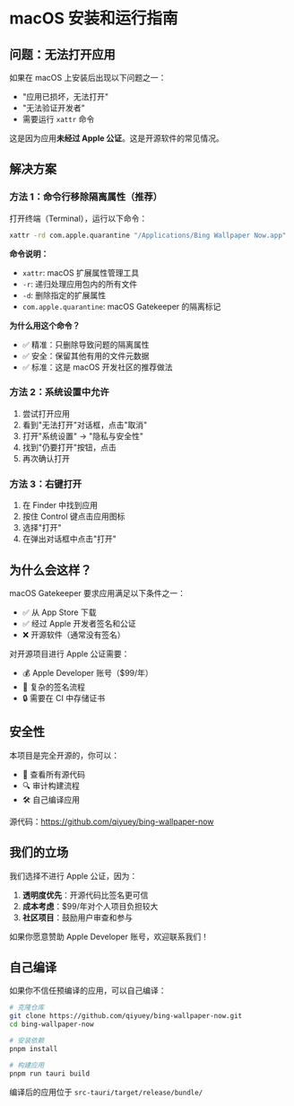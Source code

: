 # macOS 安装和运行指南

## 问题：无法打开应用

如果在 macOS 上安装后出现以下问题之一：
- "应用已损坏，无法打开"
- "无法验证开发者"
- 需要运行 `xattr` 命令

这是因为应用**未经过 Apple 公证**。这是开源软件的常见情况。

## 解决方案

### 方法 1：命令行移除隔离属性（推荐）

打开终端（Terminal），运行以下命令：

```bash
xattr -rd com.apple.quarantine "/Applications/Bing Wallpaper Now.app"
```

**命令说明：**
- `xattr`: macOS 扩展属性管理工具
- `-r`: 递归处理应用包内的所有文件
- `-d`: 删除指定的扩展属性
- `com.apple.quarantine`: macOS Gatekeeper 的隔离标记

**为什么用这个命令？**
- ✅ 精准：只删除导致问题的隔离属性
- ✅ 安全：保留其他有用的文件元数据
- ✅ 标准：这是 macOS 开发社区的推荐做法

### 方法 2：系统设置中允许

1. 尝试打开应用
2. 看到"无法打开"对话框，点击"取消"
3. 打开"系统设置" → "隐私与安全性"
4. 找到"仍要打开"按钮，点击
5. 再次确认打开

### 方法 3：右键打开

1. 在 Finder 中找到应用
2. 按住 Control 键点击应用图标
3. 选择"打开"
4. 在弹出对话框中点击"打开"

## 为什么会这样？

macOS Gatekeeper 要求应用满足以下条件之一：
- ✅ 从 App Store 下载
- ✅ 经过 Apple 开发者签名和公证
- ❌ 开源软件（通常没有签名）

对开源项目进行 Apple 公证需要：
- 💰 Apple Developer 账号（$99/年）
- 📄 复杂的签名流程
- 🔒 需要在 CI 中存储证书

## 安全性

本项目是完全开源的，你可以：
- 📖 查看所有源代码
- 🔍 审计构建流程
- 🛠️ 自己编译应用

源代码：https://github.com/qiyuey/bing-wallpaper-now

## 我们的立场

我们选择不进行 Apple 公证，因为：
1. **透明度优先**：开源代码比签名更可信
2. **成本考虑**：$99/年对个人项目负担较大
3. **社区项目**：鼓励用户审查和参与

如果你愿意赞助 Apple Developer 账号，欢迎联系我们！

## 自己编译

如果你不信任预编译的应用，可以自己编译：

```bash
# 克隆仓库
git clone https://github.com/qiyuey/bing-wallpaper-now.git
cd bing-wallpaper-now

# 安装依赖
pnpm install

# 构建应用
pnpm run tauri build
```

编译后的应用位于 `src-tauri/target/release/bundle/`
